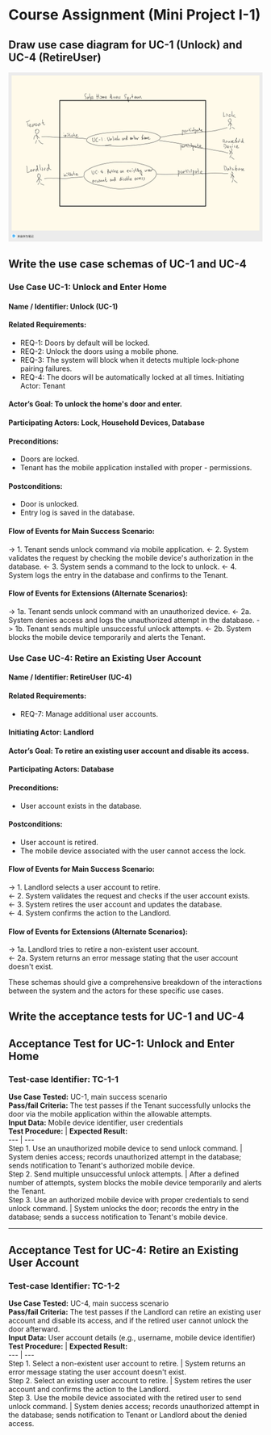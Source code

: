 # Course Assignment (Mini Project I-1)

## Draw use case diagram for UC-1 (Unlock) and UC-4 (RetireUser)

![diagram](diagram.jpg)

## Write the use case schemas of UC-1 and UC-4

### Use Case UC-1: Unlock and Enter Home

#### Name / Identifier: Unlock (UC-1)

#### Related Requirements:

- REQ-1: Doors by default will be locked.
- REQ-2: Unlock the doors using a mobile phone.
- REQ-3: The system will block when it detects multiple lock-phone pairing failures.
- REQ-4: The doors will be automatically locked at all times.
Initiating Actor: Tenant

#### Actor’s Goal: To unlock the home's door and enter. 

#### Participating Actors: Lock, Household Devices, Database

#### Preconditions:

- Doors are locked.
- Tenant has the mobile application installed with proper - permissions.

#### Postconditions:

- Door is unlocked.
- Entry log is saved in the database.

#### Flow of Events for Main Success Scenario:

-> 1. Tenant sends unlock command via mobile application.
<- 2. System validates the request by checking the mobile device's authorization in the database.
<- 3. System sends a command to the lock to unlock.
<- 4. System logs the entry in the database and confirms to the Tenant.

#### Flow of Events for Extensions (Alternate Scenarios):

-> 1a. Tenant sends unlock command with an unauthorized device.
<- 2a. System denies access and logs the unauthorized attempt in the database.
-> 1b. Tenant sends multiple unsuccessful unlock attempts.
<- 2b. System blocks the mobile device temporarily and alerts the Tenant.

### Use Case UC-4: Retire an Existing User Account

#### Name / Identifier: RetireUser (UC-4)

#### Related Requirements:

- REQ-7: Manage additional user accounts.
#### Initiating Actor: Landlord

#### Actor’s Goal: To retire an existing user account and disable its access.

#### Participating Actors: Database

#### Preconditions:

- User account exists in the database.
#### Postconditions:
- User account is retired.
- The mobile device associated with the user cannot access the lock.
#### Flow of Events for Main Success Scenario:
-> 1. Landlord selects a user account to retire.  
<- 2. System validates the request and checks if the user account exists.  
<- 3. System retires the user account and updates the database.  
<- 4. System confirms the action to the Landlord.  

#### Flow of Events for Extensions (Alternate Scenarios):
-> 1a. Landlord tries to retire a non-existent user account.  
<- 2a. System returns an error message stating that the user account doesn't exist.  

These schemas should give a comprehensive breakdown of the interactions between the system and the actors for these specific use cases.

## Write the acceptance tests for UC-1 and UC-4

## Acceptance Test for UC-1: Unlock and Enter Home

### Test-case Identifier: TC-1-1
**Use Case Tested:** UC-1, main success scenario  
**Pass/fail Criteria:** The test passes if the Tenant successfully unlocks the door via the mobile application within the allowable attempts.  
**Input Data:** Mobile device identifier, user credentials  
**Test Procedure:** | **Expected Result:**  
--- | ---  
Step 1. Use an unauthorized mobile device to send unlock command. | System denies access; records unauthorized attempt in the database; sends notification to Tenant's authorized mobile device.  
Step 2. Send multiple unsuccessful unlock attempts. | After a defined number of attempts, system blocks the mobile device temporarily and alerts the Tenant.  
Step 3. Use an authorized mobile device with proper credentials to send unlock command. | System unlocks the door; records the entry in the database; sends a success notification to Tenant's mobile device.  

---

## Acceptance Test for UC-4: Retire an Existing User Account

### Test-case Identifier: TC-1-2
**Use Case Tested:** UC-4, main success scenario  
**Pass/fail Criteria:** The test passes if the Landlord can retire an existing user account and disable its access, and if the retired user cannot unlock the door afterward.  
**Input Data:** User account details (e.g., username, mobile device identifier)  
**Test Procedure:** | **Expected Result:**  
--- | ---  
Step 1. Select a non-existent user account to retire. | System returns an error message stating the user account doesn't exist.  
Step 2. Select an existing user account to retire. | System retires the user account and confirms the action to the Landlord.  
Step 3. Use the mobile device associated with the retired user to send unlock command. | System denies access; records unauthorized attempt in the database; sends notification to Tenant or Landlord about the denied access.
